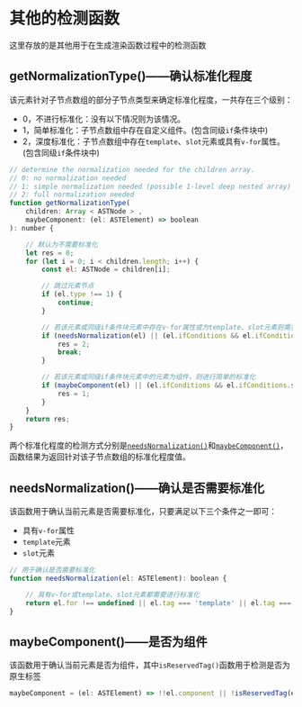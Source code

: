 # 其他的检测函数

这里存放的是其他用于在生成渲染函数过程中的检测函数

## getNormalizationType()——确认标准化程度

该元素针对子节点数组的部分子节点类型来确定标准化程度，一共存在三个级别：

- 0，不进行标准化：没有以下情况则为该情况。
- 1，简单标准化：子节点数组中存在自定义组件。(包含同级`if`条件块中)
- 2，深度标准化：子节点数组中存在`template`、`slot`元素或具有`v-for`属性。(包含同级`if`条件块中)

```js
// determine the normalization needed for the children array.
// 0: no normalization needed
// 1: simple normalization needed (possible 1-level deep nested array)
// 2: full normalization needed
function getNormalizationType(
    children: Array < ASTNode > ,
    maybeComponent: (el: ASTElement) => boolean
): number {

    // 默认为不需要标准化
    let res = 0;
    for (let i = 0; i < children.length; i++) {
        const el: ASTNode = children[i];

        // 跳过元素节点
        if (el.type !== 1) {
            continue;
        }

        // 若该元素或同级if条件块元素中存在v-for属性或为template、slot元素则需要深度标准化
        if (needsNormalization(el) || (el.ifConditions && el.ifConditions.some(c => needsNormalization(c.block)))) {
            res = 2;
            break;
        }

        // 若该元素或同级if条件块元素中的元素为组件，则进行简单的标准化
        if (maybeComponent(el) || (el.ifConditions && el.ifConditions.some(c => maybeComponent(c.block)))) {
            res = 1;
        }
    }
    return res;
}
```

两个标准化程度的检测方式分别是[`needsNormalization()`](#needsnormalization%e7%a1%ae%e8%ae%a4%e6%98%af%e5%90%a6%e9%9c%80%e8%a6%81%e6%a0%87%e5%87%86%e5%8c%96)和[`maybeComponent()`](#maybecomponent%e6%98%af%e5%90%a6%e4%b8%ba%e7%bb%84%e4%bb%b6)，函数结果为返回针对该子节点数组的标准化程度值。

## needsNormalization()——确认是否需要标准化

该函数用于确认当前元素是否需要标准化，只要满足以下三个条件之一即可：

- 具有`v-for`属性
- `template`元素
- `slot`元素

```js
// 用于确认是否需要标准化
function needsNormalization(el: ASTElement): boolean {

    // 具有v-for或template、slot元素都需要进行标准化
    return el.for !== undefined || el.tag === 'template' || el.tag === 'slot'
}
```

## maybeComponent()——是否为组件

该函数用于确认当前元素是否为组件，其中`isReservedTag()`函数用于检测是否为原生标签

```js
maybeComponent = (el: ASTElement) => !!el.component || !isReservedTag(el.tag);
```